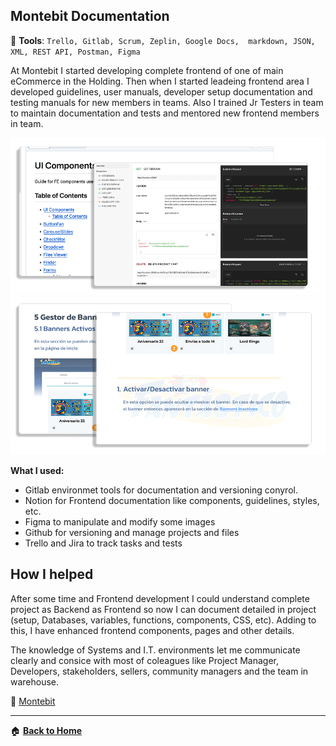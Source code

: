 ## Montebit Documentation

:wrench: **Tools**: `Trello, Gitlab, Scrum, Zeplin, Google Docs,  markdown, JSON, XML, REST API, Postman, Figma`

At Montebit I started developing complete frontend of one of main eCommerce in the Holding. Then when I started leadeing frontend area I developed guidelines, user manuals, developer setup documentation and testing manuals for new members in teams.
Also I trained Jr Testers in team to maintain documentation and tests and mentored new frontend members in team.

![](/montebit/assets/mb_details_1.png)
![](/montebit/assets/mb_details_2.png)


**What I used:**

- Gitlab environmet tools for documentation and versioning conyrol.
- Notion for Frontend documentation like components, guidelines, styles, etc.
- Figma to manipulate and modify some images
- Github for versioning and manage projects and files
- Trello and Jira to track tasks and tests


## How I helped

After some time and Frontend development I could understand complete project as Backend as Frontend so now I can document detailed in project (setup, Databases, variables, functions, components, CSS, etc). Adding to this, I have enhanced frontend components, pages and other details.

The knowledge of Systems and I.T. environments let me communicate clearly and consice with most of coleagues like
Project Manager, Developers, stakeholders, sellers, community managers and the team in warehouse.

:link: [Montebit](https://Montebit.com/ "Montebit")

------------
 :house: **[Back to Home](/README.md)**